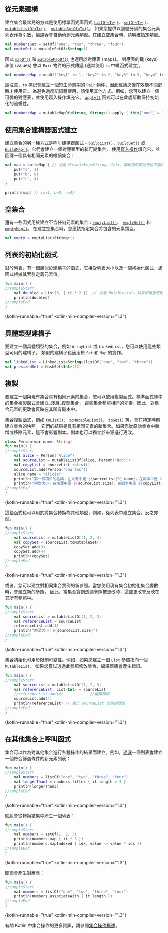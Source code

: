 [//]: # (title: 建構集合)

## 從元素建構

建立集合最常見的方式是使用標準函式庫函式 [`listOf<T>()`](https://kotlinlang.org/api/latest/jvm/stdlib/kotlin.collections/list-of.html)、
[`setOf<T>()`](https://kotlinlang.org/api/latest/jvm/stdlib/kotlin.collections/set-of.html)、
[`mutableListOf<T>()`](https://kotlinlang.org/api/latest/jvm/stdlib/kotlin.collections/mutable-list-of.html)、
[`mutableSetOf<T>()`](https://kotlinlang.org/api/latest/jvm/stdlib/kotlin.collections/mutable-set-of.html)。
如果您提供以逗號分隔的集合元素列表作為引數，編譯器會自動偵測元素類型。在建立空集合時，請明確指定類型。

```kotlin
val numbersSet = setOf("one", "two", "three", "four")
val emptySet = mutableSetOf<String>()
```

函式 [`mapOf()`](https://kotlinlang.org/api/latest/jvm/stdlib/kotlin.collections/map-of.html)
和 [`mutableMapOf()`](https://kotlinlang.org/api/latest/jvm/stdlib/kotlin.collections/mutable-map-of.html) 也適用於對應表 (maps)。
對應表的鍵 (keys) 和值 (values) 會以 `Pair` 物件的形式傳遞 (通常使用 `to` 中綴函式建立)。

```kotlin
val numbersMap = mapOf("key1" to 1, "key2" to 2, "key3" to 3, "key4" to 1)
```

請注意，`to` 標記會建立一個短生命週期的 `Pair` 物件，因此建議您僅在效能不關鍵時才使用它。
為避免過度記憶體使用，請使用其他方式。例如，您可以建立一個可變的對應表，並使用寫入操作填充它。
[`apply()`](scope-functions.md#apply) 函式可以在此處幫助保持初始化的流暢性。

```kotlin
val numbersMap = mutableMapOf<String, String>().apply { this["one"] = "1"; this["two"] = "2" }
```

## 使用集合建構器函式建立

建立集合的另一種方式是呼叫建構器函式 –
[`buildList()`](https://kotlinlang.org/api/latest/jvm/stdlib/kotlin.collections/build-list.html)、[`buildSet()`](https://kotlinlang.org/api/latest/jvm/stdlib/kotlin.collections/build-set.html)
或 [`buildMap()`](https://kotlinlang.org/api/latest/jvm/stdlib/kotlin.collections/build-map.html)。它們會建立一個對應類型的新可變集合，
使用[寫入操作](collection-write.md)填充它，並回傳一個具有相同元素的唯讀集合：

```kotlin
val map = buildMap { // 這是 MutableMap<String, Int>，鍵和值的類型是從下面的 put() 呼叫推斷的
    put("a", 1)
    put("b", 0)
    put("c", 4)
}

println(map) // {a=1, b=0, c=4}
```

## 空集合

還有一些函式用於建立不含任何元素的集合：[`emptyList()`](https://kotlinlang.org/api/latest/jvm/stdlib/kotlin.collections/empty-list.html)、
[`emptySet()`](https://kotlinlang.org/api/latest/jvm/stdlib/kotlin.collections/empty-set.html) 和
[`emptyMap()`](https://kotlinlang.org/api/latest/jvm/stdlib/kotlin.collections/empty-map.html)。
在建立空集合時，您應該指定集合將包含的元素類型。

```kotlin
val empty = emptyList<String>()
```

## 列表的初始化函式

對於列表，有一個類似於建構子的函式，它接受列表大小以及一個初始化函式，該函式根據其索引定義元素值。

```kotlin
fun main() {
//sampleStart
    val doubled = List(3, { it * 2 })  // 或者 MutableList，如果您稍後想更改其內容
    println(doubled)
//sampleEnd
}
```
{kotlin-runnable="true" kotlin-min-compiler-version="1.3"}

## 具體類型建構子

要建立一個具體類型的集合，例如 `ArrayList` 或 `LinkedList`，您可以使用這些類型可用的建構子。
類似的建構子也適用於 `Set` 和 `Map` 的實作。

```kotlin
val linkedList = LinkedList<String>(listOf("one", "two", "three"))
val presizedSet = HashSet<Int>(32)
```

## 複製

要建立一個與現有集合具有相同元素的集合，您可以使用複製函式。標準函式庫中的集合複製函式會建立_淺層_複製集合，
這些集合參照相同的元素。因此，對集合元素的更改會反映在其所有副本中。

集合複製函式，例如 [`toList()`](https://kotlinlang.org/api/latest/jvm/stdlib/kotlin.collections/to-list.html)、
[`toMutableList()`](https://kotlinlang.org/api/latest/jvm/stdlib/kotlin.collections/to-mutable-list.html)、
[`toSet()`](https://kotlinlang.org/api/latest/jvm/stdlib/kotlin.collections/to-set.html) 等，會在特定時刻建立集合的快照。
它們的結果是具有相同元素的新集合。如果您從原始集合中新增或移除元素，這不會影響副本。副本也可以獨立於來源進行更改。

```kotlin
class Person(var name: String)
fun main() {
//sampleStart
    val alice = Person("Alice")
    val sourceList = mutableListOf(alice, Person("Bob"))
    val copyList = sourceList.toList()
    sourceList.add(Person("Charles"))
    alice.name = "Alicia"
    println("第一個項目的名稱：在來源中是 ${sourceList[0].name}，在副本中是 ${copyList[0].name}")
    println("列表大小：在來源中是 ${sourceList.size}，在副本中是 ${copyList.size}")
//sampleEnd
}
```
{kotlin-runnable="true" kotlin-min-compiler-version="1.3"}

這些函式也可以用於將集合轉換為其他類型，例如，從列表中建立集合，反之亦然。

```kotlin
fun main() {
//sampleStart
    val sourceList = mutableListOf(1, 2, 3)    
    val copySet = sourceList.toMutableSet()
    copySet.add(3)
    copySet.add(4)    
    println(copySet)
//sampleEnd
}
```
{kotlin-runnable="true" kotlin-min-compiler-version="1.3"}

或者，您可以建立對相同集合實例的新參照。當您使用現有集合初始化集合變數時，會建立新的參照。
因此，當集合實例透過參照被更改時，這些更改會反映在其所有參照中。

```kotlin
fun main() {
//sampleStart
    val sourceList = mutableListOf(1, 2, 3)
    val referenceList = sourceList
    referenceList.add(4)
    println("來源大小：${sourceList.size}")
//sampleEnd
}
```
{kotlin-runnable="true" kotlin-min-compiler-version="1.3"}

集合初始化可用於限制可變性。例如，如果您建立一個 `List` 參照指向一個 `MutableList`，
如果您嘗試透過此參照修改集合，編譯器將會產生錯誤。

```kotlin
fun main() {
//sampleStart 
    val sourceList = mutableListOf(1, 2, 3)
    val referenceList: List<Int> = sourceList
    //referenceList.add(4)            //編譯錯誤
    sourceList.add(4)
    println(referenceList) // 顯示 sourceList 的當前狀態
//sampleEnd
}
```
{kotlin-runnable="true" kotlin-min-compiler-version="1.3"}

## 在其他集合上呼叫函式

集合可以作為對其他集合進行各種操作的結果而建立。例如，[過濾](collection-filtering.md)一個列表會建立一個符合篩選條件的新元素列表：

```kotlin
fun main() {
//sampleStart 
    val numbers = listOf("one", "two", "three", "four")  
    val longerThan3 = numbers.filter { it.length > 3 }
    println(longerThan3)
//sampleEnd
}
```
{kotlin-runnable="true" kotlin-min-compiler-version="1.3"}

[映射](collection-transformations.md#map)會從轉換結果中產生一個列表：

```kotlin
fun main() {
//sampleStart 
    val numbers = setOf(1, 2, 3)
    println(numbers.map { it * 3 })
    println(numbers.mapIndexed { idx, value -> value * idx })
//sampleEnd
}
```
{kotlin-runnable="true" kotlin-min-compiler-version="1.3"}

[關聯](collection-transformations.md#associate)會產生對應表：

```kotlin
fun main() {
//sampleStart
    val numbers = listOf("one", "two", "three", "four")
    println(numbers.associateWith { it.length })
//sampleEnd
}
```
{kotlin-runnable="true" kotlin-min-compiler-version="1.3"}

有關 Kotlin 中集合操作的更多資訊，請參閱[集合操作概述](collection-operations.md)。